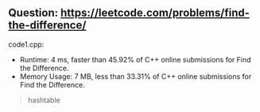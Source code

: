 ## Question: https://leetcode.com/problems/find-the-difference/

code1.cpp:
* Runtime: 4 ms, faster than 45.92% of C++ online submissions for Find the Difference.
* Memory Usage: 7 MB, less than 33.31% of C++ online submissions for Find the Difference.
> hashtable